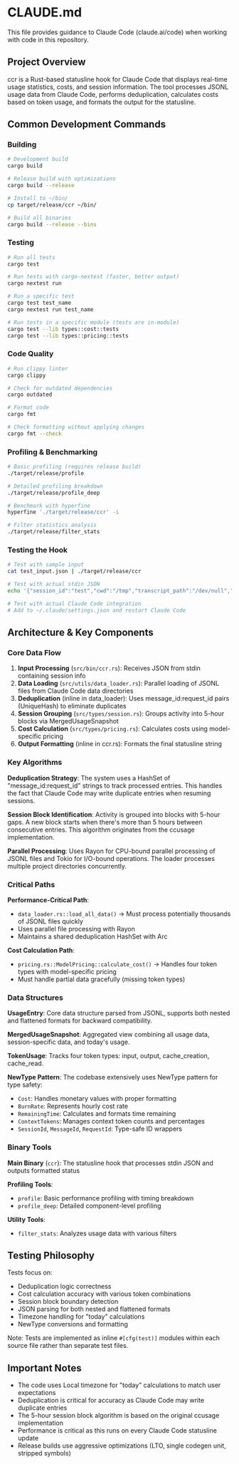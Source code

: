 # CLAUDE.md

This file provides guidance to Claude Code (claude.ai/code) when working with code in this repository.

## Project Overview

ccr is a Rust-based statusline hook for Claude Code that displays real-time usage statistics, costs, and session information. The tool processes JSONL usage data from Claude Code, performs deduplication, calculates costs based on token usage, and formats the output for the statusline.

## Common Development Commands

### Building
```bash
# Development build
cargo build

# Release build with optimizations
cargo build --release

# Install to ~/bin/
cp target/release/ccr ~/bin/

# Build all binaries
cargo build --release --bins
```

### Testing
```bash
# Run all tests
cargo test

# Run tests with cargo-nextest (faster, better output)
cargo nextest run

# Run a specific test
cargo test test_name
cargo nextest run test_name

# Run tests in a specific module (tests are in-module)
cargo test --lib types::cost::tests
cargo test --lib types::pricing::tests
```

### Code Quality
```bash
# Run clippy linter
cargo clippy

# Check for outdated dependencies
cargo outdated

# Format code
cargo fmt

# Check formatting without applying changes
cargo fmt --check
```

### Profiling & Benchmarking
```bash
# Basic profiling (requires release build)
./target/release/profile

# Detailed profiling breakdown
./target/release/profile_deep

# Benchmark with hyperfine
hyperfine './target/release/ccr' -i

# Filter statistics analysis
./target/release/filter_stats
```

### Testing the Hook
```bash
# Test with sample input
cat test_input.json | ./target/release/ccr

# Test with actual stdin JSON
echo '{"session_id":"test","cwd":"/tmp","transcript_path":"/dev/null","model":{"display_name":"claude-3-5-sonnet-20241022","max_output_tokens":8192}}' | ./target/release/ccr

# Test with actual Claude Code integration
# Add to ~/.claude/settings.json and restart Claude Code
```

## Architecture & Key Components

### Core Data Flow
1. **Input Processing** (`src/bin/ccr.rs`): Receives JSON from stdin containing session info
2. **Data Loading** (`src/utils/data_loader.rs`): Parallel loading of JSONL files from Claude Code data directories
3. **Deduplication** (inline in data_loader): Uses message_id:request_id pairs (UniqueHash) to eliminate duplicates
4. **Session Grouping** (`src/types/session.rs`): Groups activity into 5-hour blocks via MergedUsageSnapshot
5. **Cost Calculation** (`src/types/pricing.rs`): Calculates costs using model-specific pricing
6. **Output Formatting** (inline in ccr.rs): Formats the final statusline string

### Key Algorithms

**Deduplication Strategy**: The system uses a HashSet of "message_id:request_id" strings to track processed entries. This handles the fact that Claude Code may write duplicate entries when resuming sessions.

**Session Block Identification**: Activity is grouped into blocks with 5-hour gaps. A new block starts when there's more than 5 hours between consecutive entries. This algorithm originates from the ccusage implementation.

**Parallel Processing**: Uses Rayon for CPU-bound parallel processing of JSONL files and Tokio for I/O-bound operations. The loader processes multiple project directories concurrently.

### Critical Paths

**Performance-Critical Path**: 
- `data_loader.rs::load_all_data()` → Must process potentially thousands of JSONL files quickly
- Uses parallel file processing with Rayon
- Maintains a shared deduplication HashSet with Arc<Mutex>

**Cost Calculation Path**:
- `pricing.rs::ModelPricing::calculate_cost()` → Handles four token types with model-specific pricing
- Must handle partial data gracefully (missing token types)

### Data Structures

**UsageEntry**: Core data structure parsed from JSONL, supports both nested and flattened formats for backward compatibility.

**MergedUsageSnapshot**: Aggregated view combining all usage data, session-specific data, and today's usage.

**TokenUsage**: Tracks four token types: input, output, cache_creation, cache_read.

**NewType Pattern**: The codebase extensively uses NewType pattern for type safety:
- `Cost`: Handles monetary values with proper formatting
- `BurnRate`: Represents hourly cost rate
- `RemainingTime`: Calculates and formats time remaining
- `ContextTokens`: Manages context token counts and percentages
- `SessionId`, `MessageId`, `RequestId`: Type-safe ID wrappers

### Binary Tools

**Main Binary** (`ccr`): The statusline hook that processes stdin JSON and outputs formatted status

**Profiling Tools**:
- `profile`: Basic performance profiling with timing breakdown
- `profile_deep`: Detailed component-level profiling

**Utility Tools**:
- `filter_stats`: Analyzes usage data with various filters

## Testing Philosophy

Tests focus on:
- Deduplication logic correctness
- Cost calculation accuracy with various token combinations
- Session block boundary detection
- JSON parsing for both nested and flattened formats
- Timezone handling for "today" calculations
- NewType conversions and formatting

Note: Tests are implemented as inline `#[cfg(test)]` modules within each source file rather than separate test files.

## Important Notes

- The code uses Local timezone for "today" calculations to match user expectations
- Deduplication is critical for accuracy as Claude Code may write duplicate entries
- The 5-hour session block algorithm is based on the original ccusage implementation
- Performance is critical as this runs on every Claude Code statusline update
- Release builds use aggressive optimizations (LTO, single codegen unit, stripped symbols)